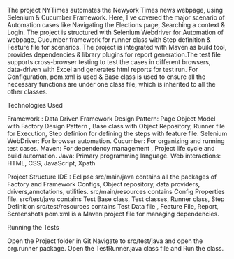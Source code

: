 The project NYTimes automates the Newyork Times news webpage, using Selenium & Cucumber Framework. Here, I've covered the major scenario of Automation cases like Navigating the Elections page, Searching a context & Login. The project is structured with Selenium Webdriver for Automation of webpage, Cucumber framework for runner class with Step definition & Feature file for scenarios. The project is integrated with Maven as build tool, provides dependencies & library plugins for report generation.The test file supports cross-browser testing to test the cases in different browsers, data-driven with Excel and generates html reports for test run. For Configuration, pom.xml is used & Base class is used to ensure all the necessary functions are under one class file, which is inherited to all the other classes. 

Technologies Used

Framework : Data Driven Framework
Design Pattern: Page Object Model with Factory Design Pattern , Base class with Object Repository, Runner file for Execution, Step definion for defining the steps with feature file.
Selenium WebDriver: For browser automation.
Cucumber: For organizing and running test cases.
Maven: For dependency management , Project life cycle and build automation.
Java: Primary programming language.
Web interactions: HTML, CSS, JavaScript, Xpath

Project Structure
IDE : Eclipse
src/main/java contains all the packages of Factory and Framework Configs, Object repository, data providers, drivers,annotations, utilities.
src/main/resources contains Config Properties file.
src/test/java contains Test Base class, Test classes, Runner class, Step Definition
src/test/resources contains Test Data file , Feature File, Report, Screenshots
pom.xml is a Maven project file for managing dependencies.

Running the Tests

Open the Project folder in Git
Navigate to src/test/java and open the org.runner package.
Open the TestRunner.java class file and Run the class.
